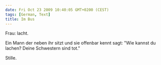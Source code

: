 ```yaml
---
date: Fri Oct 23 2009 10:40:05 GMT+0200 (CEST)
tags: [German, Text]
title: Im Bus
---
```



Frau: lacht.

Ein Mann der neben ihr sitzt und sie offenbar kennt sagt:
"Wie kannst du lachen? Deine Schwestern sind tot." 

Stille.

